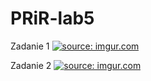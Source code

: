 # PRiR-lab5
Zadanie 1
<a href="https://imgur.com/ZsExeVG"><img src="https://i.imgur.com/ZsExeVG.jpg" title="source: imgur.com" /></a>

Zadanie 2
<a href="https://imgur.com/dt8FP3m"><img src="https://i.imgur.com/dt8FP3m.jpg" title="source: imgur.com" /></a>
